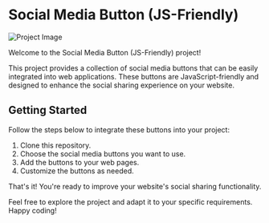 # Social Media Button (JS-Friendly)

![Project Image](![image](https://github.com/neeraj542/Social-Media-Button-JS-Friendly/assets/114648043/6965676d-5883-42d7-b410-2b0e20b4a9fb)
)

Welcome to the Social Media Button (JS-Friendly) project!

This project provides a collection of social media buttons that can be easily integrated into web applications. These buttons are JavaScript-friendly and designed to enhance the social sharing experience on your website.

## Getting Started

Follow the steps below to integrate these buttons into your project:

1. Clone this repository.
2. Choose the social media buttons you want to use.
3. Add the buttons to your web pages.
4. Customize the buttons as needed.

That's it! You're ready to improve your website's social sharing functionality.

Feel free to explore the project and adapt it to your specific requirements. Happy coding!
